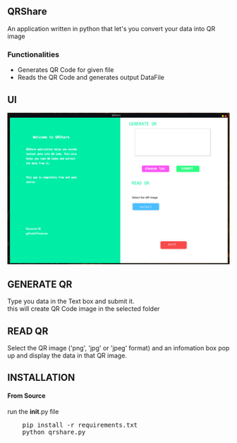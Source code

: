 
## QRShare
  An application written in python that let's you convert your data into QR image<br>
  

### Functionalities
<ul>
<li> Generates QR Code for given file </li>
<li> Reads the QR Code and generates output DataFile </li>
</ul>

## UI 

![QRShare](./resources/README/UI.png 'QRShare Initial UI')

## GENERATE QR

  Type you data in the Text box and submit it.<br>
  this will create QR Code image in the selected folder

## READ QR
  
  Select the QR image ('png', 'jpg' or 'jpeg' format) and an infomation
  box pop up and display the data in that QR image.

## INSTALLATION

#### From Source
  run the __init__.py file

  <pre>
    pip install -r requirements.txt
    python qrshare.py
  </pre>
